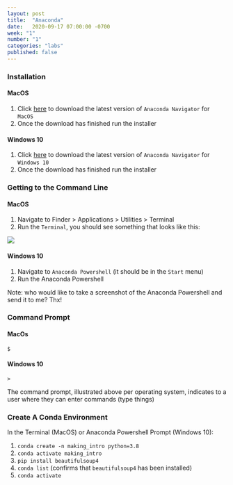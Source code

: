 ```yaml
---
layout: post
title:  "Anaconda"
date:   2020-09-17 07:00:00 -0700
week: "1"
number: "1"
categories: "labs"
published: false
---
```


### Installation
#### MacOS
1. Click [here](https://repo.anaconda.com/archive/Anaconda3-2020.07-MacOSX-x86_64.pkg) to download the latest version of `Anaconda Navigator` for `MacOS`
2. Once the download has finished run the installer

#### Windows 10
1. Click [here](https://repo.anaconda.com/archive/Anaconda3-2020.07-Windows-x86_64.exe) to download the latest version of `Anaconda Navigator` for `Windows 10`
2. Once the download has finished run the installer


### Getting to the Command Line
#### MacOS
1. Navigate to Finder > Applications > Utilities > Terminal
2. Run the `Terminal`, you should see something that looks like this:

![]({{site.url}}/assets/imgs/mac_os_anaconda_terminal.png)

#### Windows 10
1. Navigate to `Anaconda Powershell` (it should be in the `Start` menu)
2. Run the Anaconda Powershell

Note: who would like to take a screenshot of the Anaconda Powershell and send it to me? Thx!


### Command Prompt
#### MacOs
`$`

#### Windows 10
`>`

The command prompt, illustrated above per operating system, indicates to a user where they can enter commands (type things)


### Create A Conda Environment

In the Terminal (MacOS) or Anaconda Powershell Prompt (Windows 10):

1. `conda create -n making_intro python=3.8`
2. `conda activate making_intro`
3. `pip install beautifulsoup4`
4. `conda list` (confirms that `beautifulsoup4` has been installed)
5. `conda activate`

